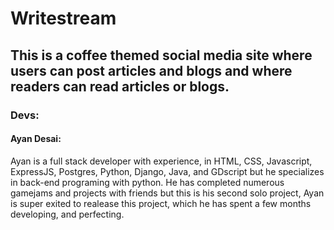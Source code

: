 <h1>Writestream</h1>

<h2>This is a coffee themed social media site where users can post articles and blogs and where readers can read articles or blogs.</h2>

<h3>Devs:</h3>

<h4>Ayan Desai:</h4>  Ayan is a full stack developer with experience, in HTML, CSS, Javascript, ExpressJS, Postgres, Python, Django, Java, and GDscript but he specializes in back-end programing with python. He has completed numerous gamejams and projects with friends but this is his second solo project, Ayan is super exited to realease this project, which he has spent a few months developing, and perfecting.
